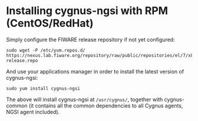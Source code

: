 # Installing cygnus-ngsi with RPM (CentOS/RedHat)

Simply configure the FIWARE release repository if not yet configured:
```
sudo wget -P /etc/yum.repos.d/ https://nexus.lab.fiware.org/repository/raw/public/repositories/el/7/x86_64/fiware-release.repo
```
And use your applications manager in order to install the latest version of cygnus-ngsi:
```
sudo yum install cygnus-ngsi
```
The above will install cygnus-ngsi at `/usr/cygnus/`, together with cygnus-common (it contains all the common dependencies to all Cygnus agents, NGSI agent included).
